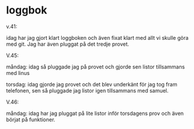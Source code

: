 loggbok
=========================================
v.41:

idag har jag gjort klart loggboken och även fixat klart med allt vi skulle göra med git. Jag har även pluggat på det tredje provet.

V.45:

måndag: idag så pluggade jag på provet och gjorde sen listor tillsammans med linus

torsdag: idag gjorde jag provet och det blev underkänt för jag tog fram telefonen, sen så pluggade jag listor igen tillsammans med samuel.

V.46:

måndag: idag har jag pluggat på lite listor inför torsdagens prov och även börjat på funktioner.
